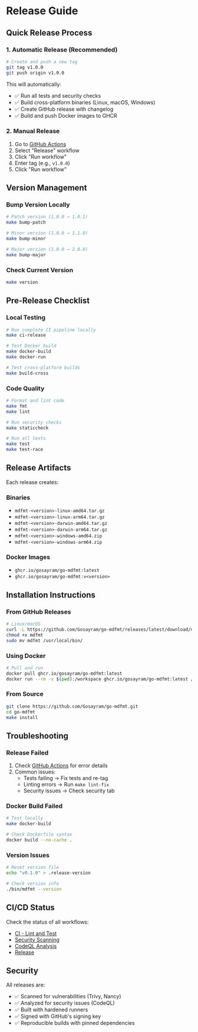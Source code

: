 # Release Guide

## Quick Release Process

### 1. Automatic Release (Recommended)
```bash
# Create and push a new tag
git tag v1.0.0
git push origin v1.0.0
```

This will automatically:
- ✅ Run all tests and security checks
- ✅ Build cross-platform binaries (Linux, macOS, Windows)
- ✅ Create GitHub release with changelog
- ✅ Build and push Docker images to GHCR

### 2. Manual Release
1. Go to [GitHub Actions](https://github.com/Gosayram/go-mdfmt/actions)
2. Select "Release" workflow
3. Click "Run workflow"
4. Enter tag (e.g., `v1.0.0`)
5. Click "Run workflow"

## Version Management

### Bump Version Locally
```bash
# Patch version (1.0.0 → 1.0.1)
make bump-patch

# Minor version (1.0.0 → 1.1.0)
make bump-minor

# Major version (1.0.0 → 2.0.0)
make bump-major
```

### Check Current Version
```bash
make version
```

## Pre-Release Checklist

### Local Testing
```bash
# Run complete CI pipeline locally
make ci-release

# Test Docker build
make docker-build
make docker-run

# Test cross-platform builds
make build-cross
```

### Code Quality
```bash
# Format and lint code
make fmt
make lint

# Run security checks
make staticcheck

# Run all tests
make test
make test-race
```

## Release Artifacts

Each release creates:

### Binaries
- `mdfmt-<version>-linux-amd64.tar.gz`
- `mdfmt-<version>-linux-arm64.tar.gz`
- `mdfmt-<version>-darwin-amd64.tar.gz`
- `mdfmt-<version>-darwin-arm64.tar.gz`
- `mdfmt-<version>-windows-amd64.zip`
- `mdfmt-<version>-windows-arm64.zip`

### Docker Images
- `ghcr.io/gosayram/go-mdfmt:latest`
- `ghcr.io/gosayram/go-mdfmt:v<version>`

## Installation Instructions

### From GitHub Releases
```bash
# Linux/macOS
curl -L https://github.com/Gosayram/go-mdfmt/releases/latest/download/mdfmt-*-linux-amd64.tar.gz | tar xz
chmod +x mdfmt
sudo mv mdfmt /usr/local/bin/
```

### Using Docker
```bash
# Pull and run
docker pull ghcr.io/gosayram/go-mdfmt:latest
docker run --rm -v $(pwd):/workspace ghcr.io/gosayram/go-mdfmt:latest /workspace/README.md
```

### From Source
```bash
git clone https://github.com/Gosayram/go-mdfmt.git
cd go-mdfmt
make install
```

## Troubleshooting

### Release Failed
1. Check [GitHub Actions](https://github.com/Gosayram/go-mdfmt/actions) for error details
2. Common issues:
   - Tests failing → Fix tests and re-tag
   - Linting errors → Run `make lint-fix`
   - Security issues → Check security tab

### Docker Build Failed
```bash
# Test locally
make docker-build

# Check Dockerfile syntax
docker build --no-cache .
```

### Version Issues
```bash
# Reset version file
echo "v0.1.0" > .release-version

# Check version info
./bin/mdfmt --version
```

## CI/CD Status

Check the status of all workflows:
- [CI - Lint and Test](https://github.com/Gosayram/go-mdfmt/actions/workflows/ci-lint-test.yml)
- [Security Scanning](https://github.com/Gosayram/go-mdfmt/actions/workflows/security.yml)
- [CodeQL Analysis](https://github.com/Gosayram/go-mdfmt/actions/workflows/codeql.yml)
- [Release](https://github.com/Gosayram/go-mdfmt/actions/workflows/release.yml)

## Security

All releases are:
- ✅ Scanned for vulnerabilities (Trivy, Nancy)
- ✅ Analyzed for security issues (CodeQL)
- ✅ Built with hardened runners
- ✅ Signed with GitHub's signing key
- ✅ Reproducible builds with pinned dependencies 